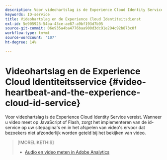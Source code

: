 ```yaml
---
description: Voor videohartslag is de Experience Cloud Identity Service vereist. Wanneer u video meet op JavaScript of Flash, zorgt het implementeren van de id-service op uw sitepagina's en in het afspelen van video's ervoor dat bezoekers niet afzonderlijk worden geteld bij het bekijken van video.
keywords: ID-service
title: Videohartslag en de Experience Cloud Identiteitsdienst
exl-id: 5e905925-54ba-43ce-ae87-a9bf193d7b95
source-git-commit: 06e935a4ba4776baa900d3dc91e294c92b873c0f
workflow-type: tm+mt
source-wordcount: '107'
ht-degree: 14%

---
```


# Videohartslag en de Experience Cloud Identiteitsservice {#video-heartbeat-and-the-experience-cloud-id-service}

Voor videohartslag is de Experience Cloud Identity Service vereist. Wanneer u video meet op JavaScript of Flash, zorgt het implementeren van de id-service op uw sitepagina&#39;s en in het afspelen van video&#39;s ervoor dat bezoekers niet afzonderlijk worden geteld bij het bekijken van video.

>[!MORELIKETHIS]
>
>* [Audio en video meten in Adobe Analytics ](https://docs.adobe.com/content/help/nl-NL/media-analytics/using/media-overview.html)

